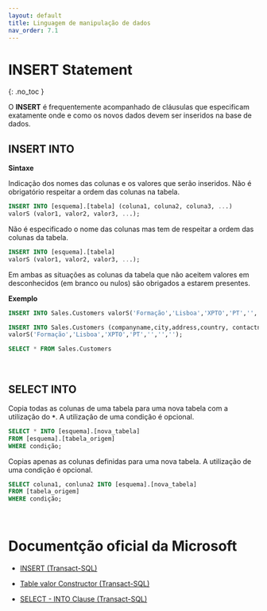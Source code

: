 ```yaml
---
layout: default
title: Linguagem de manipulação de dados
nav_order: 7.1
---
```



# INSERT Statement
{: .no_toc }


O **INSERT** é frequentemente acompanhado de cláusulas que especificam exatamente onde e como os novos dados devem ser inseridos na base de dados.


## INSERT INTO

**Sintaxe** 

Indicação dos nomes das colunas e os valores que serão inseridos. Não é obrigatório respeitar a ordem das colunas na tabela.

```sql
INSERT INTO [esquema].[tabela] (coluna1, coluna2, coluna3, ...)
valorS (valor1, valor2, valor3, ...); 
```

Não é especificado o nome das colunas mas tem de respeitar a ordem das colunas da tabela. 

```sql
INSERT INTO [esquema].[tabela]
valorS (valor1, valor2, valor3, ...); 
```

Em ambas as situações as colunas da tabela que não aceitem valores em desconhecidos (em branco ou nulos) são obrigados a estarem presentes.


**Exemplo**

```sql
INSERT INTO Sales.Customers valorS('Formação','Lisboa','XPTO','PT','','','','','','');

INSERT INTO Sales.Customers (companyname,city,address,country, contactname,contacttitle,phone)
valorS('Formação','Lisboa','XPTO','PT','','','');

SELECT * FROM Sales.Customers
```

<br>



## SELECT INTO

Copia todas as colunas de uma tabela para uma nova tabela com a utilização do **`*`**. A utilização de uma condição é opcional.

```sql
SELECT * INTO [esquema].[nova_tabela]
FROM [esquema].[tabela_origem]
WHERE condição;
```

Copias apenas as colunas definidas para uma nova tabela. A utilização de uma condição é opcional.

```sql
SELECT coluna1, conluna2 INTO [esquema].[nova_tabela]
FROM [tabela_origem]
WHERE condição;
```




<br>

# Documentção oficial da Microsoft

- [INSERT (Transact-SQL)](https://learn.microsoft.com/en-us/sql/t-sql/statements/insert-transact-sql)

- [Table valor Constructor (Transact-SQL)](https://learn.microsoft.com/en-us/sql/t-sql/queries/table-valor-constructor-transact-sql)

- [SELECT - INTO Clause (Transact-SQL)](
https://learn.microsoft.com/en-us/sql/t-sql/queries/select-into-clause-transact-sql)